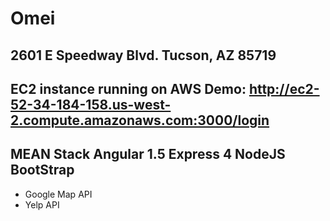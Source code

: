# Omei

2601 E Speedway Blvd. Tucson, AZ 85719
--------------------------
EC2 instance running on AWS Demo: 
http://ec2-52-34-184-158.us-west-2.compute.amazonaws.com:3000/login
--------------------------
MEAN Stack
Angular 1.5 
Express 4 
NodeJS 
BootStrap
----------------------------
+ Google Map API
+ Yelp API

